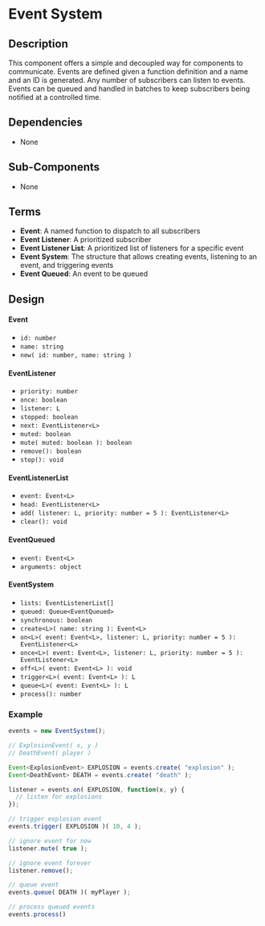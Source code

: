 # Event System

## Description

This component offers a simple and decoupled way for components to communicate. Events are defined given a function definition and a name and an ID is generated. Any number of subscribers can listen to events. Events can be queued and handled in batches to keep subscribers being notified at a controlled time.

## Dependencies

- None

## Sub-Components

- None

## Terms

- **Event**: A named function to dispatch to all subscribers
- **Event Listener**: A prioritized subscriber
- **Event Listener List**: A prioritized list of listeners for a specific event
- **Event System**: The structure that allows creating events, listening to an event, and triggering events
- **Event Queued**: An event to be queued

## Design

#### Event<L>
- `id: number`
- `name: string`
- `new( id: number, name: string )`

#### EventListener<L>
- `priority: number`
- `once: boolean`
- `listener: L`
- `stopped: boolean`
- `next: EventListener<L>`
- `muted: boolean`
- `mute( muted: boolean ): boolean`
- `remove(): boolean`
- `stop(): void`

#### EventListenerList<L>
- `event: Event<L>`
- `head: EventListener<L>`
- `add( listener: L, priority: number = 5 ): EventListener<L>`
- `clear(): void`

#### EventQueued<L>
- `event: Event<L>`
- `arguments: object`

#### EventSystem
- `lists: EventListenerList[]`
- `queued: Queue<EventQueued>`
- `synchronous: boolean`
- `create<L>( name: string ): Event<L>`
- `on<L>( event: Event<L>, listener: L, priority: number = 5 ): EventListener<L>`
- `once<L>( event: Event<L>, listener: L, priority: number = 5 ): EventListener<L>`
- `off<L>( event: Event<L> ): void`
- `trigger<L>( event: Event<L> ): L`
- `queue<L>( event: Event<L> ): L`
- `process(): number`

### Example

```javascript
events = new EventSystem();

// ExplosionEvent( x, y )
// DeathEvent( player )

Event<ExplosionEvent> EXPLOSION = events.create( "explosion" );
Event<DeathEvent> DEATH = events.create( "death" );

listener = events.on( EXPLOSION, function(x, y) {
  // listen for explosions
});

// trigger explosion event
events.trigger( EXPLOSION )( 10, 4 );

// ignore event for now
listener.mute( true );

// ignore event forever
listener.remove();

// queue event
events.queue( DEATH )( myPlayer );

// process queued events
events.process()
```
